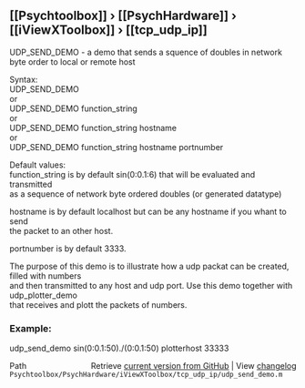 ## [[Psychtoolbox]] &#8250; [[PsychHardware]] &#8250; [[iViewXToolbox]] &#8250; [[tcp_udp_ip]]

UDP\_SEND\_DEMO - a demo that sends a squence of doubles in network byte order to local or remote host  
  
Syntax:  
  UDP\_SEND\_DEMO  
or  
  UDP\_SEND\_DEMO function\_string  
or  
  UDP\_SEND\_DEMO function\_string hostname  
or  
  UDP\_SEND\_DEMO function\_string hostname portnumber  
  
Default values:  
   function\_string  is by default sin(0:0.1:6) that will be evaluated and transmitted   
                    as a sequence of network byte ordered doubles (or generated datatype)  
  
   hostname         is by default localhost but can be any hostname if you whant to send  
                    the packet to an other host.  
  
   portnumber       is by default 3333.  
  
  
The purpose of this demo is to illustrate how a udp packat can be created, filled with numbers  
and then transmitted to any host and udp port. Use this demo together with udp\_plotter\_demo  
that receives and plott the packets of numbers.  
  
### Example:  
  
udp\_send\_demo sin(0:0.1:50)./(0:0.1:50) plotterhost 33333  
  




<div class="code_header" style="text-align:right;">
  <span style="float:left;">Path&nbsp;&nbsp;</span> <span class="counter">Retrieve <a href=
  "https://raw.github.com/Psychtoolbox-3/Psychtoolbox-3/beta/Psychtoolbox/PsychHardware/iViewXToolbox/tcp_udp_ip/udp_send_demo.m">current version from GitHub</a> | View <a href=
  "https://github.com/Psychtoolbox-3/Psychtoolbox-3/commits/beta/Psychtoolbox/PsychHardware/iViewXToolbox/tcp_udp_ip/udp_send_demo.m">changelog</a></span>
</div>
<div class="code">
  <code>Psychtoolbox/PsychHardware/iViewXToolbox/tcp_udp_ip/udp_send_demo.m</code>
</div>


